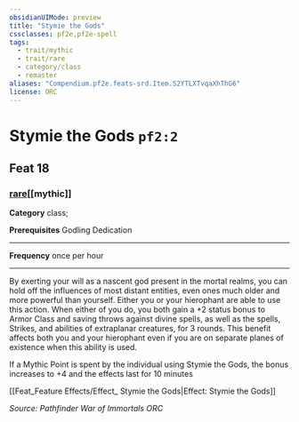 ```yaml
---
obsidianUIMode: preview
title: "Stymie the Gods"
cssclasses: pf2e,pf2e-spell
tags:
  - trait/mythic
  - trait/rare
  - category/class
  - remaster
aliases: "Compendium.pf2e.feats-srd.Item.S2YTLXTvqaXhThG6"
license: ORC
---
```

# Stymie the Gods `pf2:2`
## Feat 18
### [rare](rare "Rare Rarity Trait")[[mythic]]

**Category** class; 



**Prerequisites** Godling Dedication
* * *
**Frequency** once per hour

* * *

By exerting your will as a nascent god present in the mortal realms, you can hold off the influences of most distant entities, even ones much older and more powerful than yourself. Either you or your hierophant are able to use this action. When either of you do, you both gain a +2 status bonus to Armor Class and saving throws against divine spells, as well as the spells, Strikes, and abilities of extraplanar creatures, for 3 rounds. This benefit affects both you and your hierophant even if you are on separate planes of existence when this ability is used.

If a Mythic Point is spent by the individual using Stymie the Gods, the bonus increases to +4 and the effects last for 10 minutes

[[Feat_Feature Effects/Effect_ Stymie the Gods|Effect: Stymie the Gods]]

*Source: Pathfinder War of Immortals*
*ORC*